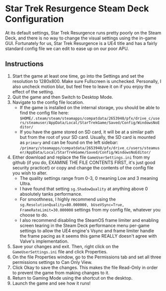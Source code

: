 # Star Trek Resurgence Steam Deck Configuration
At its default settings, Star Trek Resurgence runs pretty poorly on the Steam Deck, and there is no way to change the visual settings using the in-game GUI. Fortunately for us, Star Trek Resurgence is a UE4 title and has a fairly standard config file we can edit to ease up on our poor APU.

## Instructions
1. Start the game at least one time, go into the Settings and set the resolution to 1280x800. Make sure Fullscreen is unchecked. Personally, I also uncheck motion blur, but feel free to leave it on if you enjoy the effect of the setting.
2. Quit the game and then Switch to Desktop Mode.
3. Navigate to the config file location.
    - If the game is installed on the internal storage, you should be able to find the config file here: ```$HOME/.steam/steam/steamapps/compatdata/2653940/pfx/drive_c/users/steamuser/AppData/Local/StarTrekGame/Saved/Config/WindowsNoEditor/```
    - If you have the game stored on SD card, it will be at a similar path but from the root of your SD card. Usually, the SD card is mounted as ```primary``` and can be found on the left sidebar: ```/primary/steamapps/compatdata/2653940/pfx/drive_c/users/steamuser/AppData/Local/StarTrekGame/Saved/Config/WindowsNoEditor/```
4. Either download and replace the file ```GameUserSettings.ini``` from my github (if you do, EXAMINE THE FILE CONTENTS FIRST, it's just good security practice!) or copy and change the contents of the config file you wish to alter.
    - The quality settings range from 0-3, 0 meaning Low and 3 meaning Ultra.
    - I have found that setting ```sg.ShadowQuality``` at anything above 0 absolutely tanks performance.
    - For smoothness, I highly recommend using the ```sg.ResolutionQuality=80.000000, bUseVSync=True, FrameRateLimit=30.000000``` settings from my config file, whatever you choose to do.
    - I also recommend disabling the SteamOS frame limiter and enabling screen tearing in the Steam Deck performance menu per-game settings to allow the UE4 engine's Vsync and frame limiter handle the frame pacing as it seems this game REALLY doesn't agree with Valve's implementation.
5. Save your changes and exit. Then, right click on the ```GameUserSettings.ini``` file and click Properties.
6. On the file Properties window, go to the Permissions tab and set all three permissions settings to Can Only View.
7. Click Okay to save the changes. This makes the file Read-Only in order to prevent the game from making changes to it.
8. Return to Gaming Mode using the shortcut on the desktop.
9. Launch the game and see how it runs!
